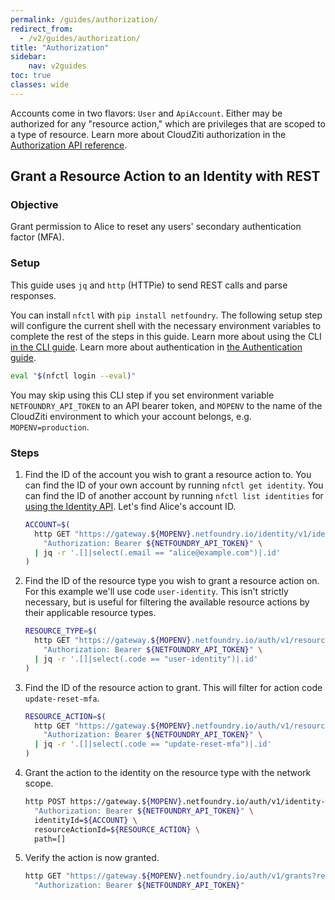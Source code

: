 ```yaml
---
permalink: /guides/authorization/
redirect_from:
  - /v2/guides/authorization/
title: "Authorization"
sidebar:
    nav: v2guides
toc: true
classes: wide
---
```


Accounts come in two flavors: `User` and `ApiAccount`. Either may be authorized for any "resource action," which are privileges that are scoped to a type of resource. Learn more about CloudZiti authorization in the [Authorization API reference](https://gateway.production.netfoundry.io/auth/v1/docs/index.html).

## Grant a Resource Action to an Identity with REST

### Objective

Grant permission to Alice to reset any users' secondary authentication factor (MFA).

### Setup

This guide uses `jq` and `http` (HTTPie) to send REST calls and parse responses. 

You can install `nfctl` with `pip install netfoundry`. The following setup step will configure the current shell with the necessary environment variables to complete the rest of the steps in this guide. Learn more about using the CLI [in the CLI guide](/guides/cli). Learn more about authentication in [the Authentication guide](/guides/authentication).

```bash
eval "$(nfctl login --eval)"
```

You may skip using this CLI step if you set environment variable `NETFOUNDRY_API_TOKEN` to an API bearer token, and `MOPENV` to the name of the CloudZiti environment to which your account belongs, e.g. `MOPENV=production`.

### Steps

1. Find the ID of the account you wish to grant a resource action to. You can find the ID of your own account by running `nfctl get identity`. You can find the ID of another account by running `nfctl list identities` for [using the Identity API](https://gateway.production.netfoundry.io/identity/v1/docs/index.html). Let's find Alice's account ID.

    ```bash
    ACCOUNT=$(
      http GET "https://gateway.${MOPENV}.netfoundry.io/identity/v1/identities" \
        "Authorization: Bearer ${NETFOUNDRY_API_TOKEN}" \
      | jq -r '.[]|select(.email == "alice@example.com")|.id'
    )
    ```

1. Find the ID of the resource type you wish to grant a resource action on. For this example we'll use code `user-identity`. This isn't strictly necessary, but is useful for filtering the available resource actions by their applicable resource types.

    ```bash
    RESOURCE_TYPE=$(
      http GET "https://gateway.${MOPENV}.netfoundry.io/auth/v1/resource-types" \
        "Authorization: Bearer ${NETFOUNDRY_API_TOKEN}" \
      | jq -r '.[]|select(.code == "user-identity")|.id'
    )
    ```

1. Find the ID of the resource action to grant. This will filter for action code `update-reset-mfa`.

    ```bash
    RESOURCE_ACTION=$(
      http GET "https://gateway.${MOPENV}.netfoundry.io/auth/v1/resource-actions?resourceTypeId=${RESOURCE_TYPE}" \
        "Authorization: Bearer ${NETFOUNDRY_API_TOKEN}" \
      | jq -r '.[]|select(.code == "update-reset-mfa")|.id'
    )
    ```

1. Grant the action to the identity on the resource type with the network scope.

    ```bash
    http POST https://gateway.${MOPENV}.netfoundry.io/auth/v1/identity-resource-actions \
      "Authorization: Bearer ${NETFOUNDRY_API_TOKEN}" \
      identityId=${ACCOUNT} \
      resourceActionId=${RESOURCE_ACTION} \
      path=[]
    ```

1. Verify the action is now granted.

    ```bash
    http GET "https://gateway.${MOPENV}.netfoundry.io/auth/v1/grants?resourceActionId=${RESOURCE_ACTION}&identityId=${ACCOUNT}" \
      "Authorization: Bearer ${NETFOUNDRY_API_TOKEN}"
    ```
